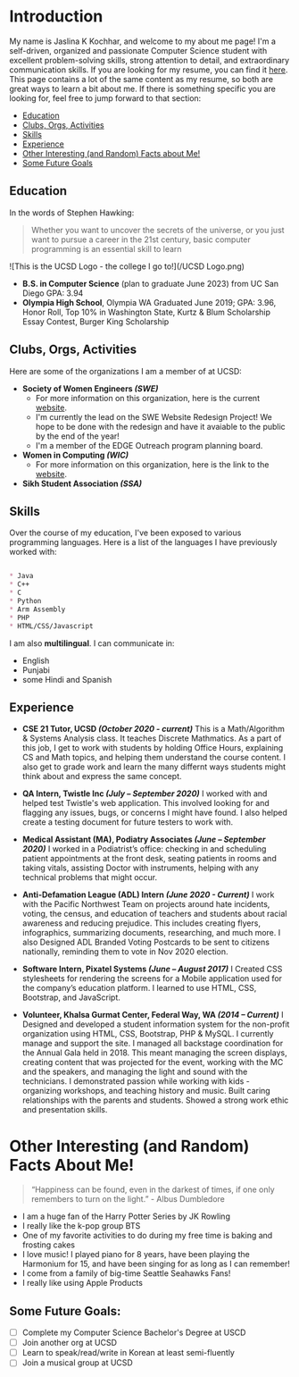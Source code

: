 
# Introduction

My name is Jaslina K Kochhar, and welcome to my about me page!
I'm a self-driven, organized and passionate Computer Science student with excellent problem-solving skills, strong attention to detail, and extraordinary communication skills.
If you are looking for my resume, you can find it [here](/JaslinaKochhar_CurrentResume.pdf). This page contains a lot of the same content as my resume, so both are great ways to learn a bit about me.
If there is something specific you are looking for, feel free to jump forward to that section:
- [Education](#education)
- [Clubs, Orgs, Activities](#clubs-orgs-activities)
- [Skills](#skills)
- [Experience](#experience)
- [Other Interesting (and Random) Facts about Me!](#other-interesting-and-random-facts-about-me)
- [Some Future Goals](#some-future-goals)


## Education

In the words of Stephen Hawking:

> Whether you want to uncover the secrets of the universe, or you just want to pursue a career in the 21st century, basic computer programming is an essential skill to learn

![This is the UCSD Logo - the college I go to!](/UCSD Logo.png)
* **B.S. in Computer Science** (plan to graduate June 2023) from UC San Diego
  GPA: 3.94
* **Olympia High School**, Olympia WA
  Graduated June 2019; GPA: 3.96, Honor Roll, Top 10% in Washington State, Kurtz & Blum Scholarship Essay Contest, Burger King Scholarship




## Clubs, Orgs, Activities

Here are some of the organizations I am a member of at UCSD:

* **Society of Women Engineers *(SWE)***
  - For more information on this organization, here is the current [website](https://swe.ucsd.edu/).
  - I'm currently the lead on the SWE Website Redesign Project! We hope to be done with the redesign and have it avaiable to the public by the end of the year!
  - I'm a member of the EDGE Outreach program planning board.
* **Women in Computing *(WIC)***
  - For more information on this organization, here is the link to the [website](https://wic.ucsd.edu/).
* **Sikh Student Association *(SSA)***



## Skills

Over the course of my education, I've been exposed to various programming languages. Here is a list of the languages I have previously worked with:

```markdown

* Java
* C++
* C
* Python
* Arm Assembly
* PHP
* HTML/CSS/Javascript

```


I am also **multilingual**. I can communicate in:

* English
* Punjabi
* some Hindi and Spanish




## Experience

- **CSE 21 Tutor, UCSD *(October 2020 - current)***
This is a Math/Algorithm & Systems Analysis class. It teaches Discrete Mathmatics.
As a part of this job, I get to work with students by holding Office Hours, explaining CS and Math topics, and helping them understand the course content. I also get to grade work and learn the many differnt ways students might think about and express the same concept.

- **QA Intern, Twistle Inc *(July – September 2020)***
I worked with and helped test Twistle's web application. This involved looking for and flagging any issues, bugs, or concerns I might have found. I also helped create a testing document for future testers to work with.

- **Medical Assistant (MA), Podiatry Associates *(June – September 2020)***
I worked in a Podiatrist’s office: checking in and scheduling patient appointments at the front desk, seating patients in rooms and taking vitals, assisting Doctor with instruments, helping with any technical problems that might occur.

- **Anti-Defamation League (ADL) Intern *(June 2020 - Current)***
I work with the Pacific Northwest Team on projects around hate incidents, voting, the census, and education of teachers and students about racial awareness and reducing prejudice. This includes creating flyers, infographics, summarizing documents, researching, and much more.
I also Designed ADL Branded Voting Postcards to be sent to citizens nationally, reminding them to vote in Nov 2020 election.

- **Software Intern, Pixatel Systems *(June – August 2017)***
I Created CSS stylesheets for rendering the screens for a Mobile application used for the company’s education platform. I learned to use HTML, CSS, Bootstrap, and JavaScript.

- **Volunteer, Khalsa Gurmat Center, Federal Way, WA *(2014 – Current)***
I Designed and developed a student information system for the non-profit organization using HTML, CSS, Bootstrap, PHP & MySQL. I currently manage and support the site.
I managed all backstage coordination for the Annual Gala held in 2018. This meant managing the screen displays, creating content that was projected for the event, working with the MC and the speakers, and managing the light and sound with the technicians.
I demonstrated passion while working with kids - organizing workshops, and teaching history and music. Built caring relationships with the parents and students. Showed a strong work ethic and presentation skills.


# Other Interesting (and Random) Facts About Me!

> “Happiness can be found, even in the darkest of times, if one only remembers to turn on the light.” - Albus Dumbledore

* I am a huge fan of the Harry Potter Series by JK Rowling
* I really like the k-pop group BTS
* One of my favorite activities to do during my free time is baking and frosting cakes
* I love music! I played piano for 8 years, have been playing the Harmonium for 15, and have been singing for as long as I can remember!
* I come from a family of big-time Seattle Seahawks Fans!
* I really like using Apple Products


## Some Future Goals:

- [ ] Complete my Computer Science Bachelor's Degree at USCD
- [ ] Join another org at UCSD
- [ ] Learn to speak/read/write in Korean at least semi-fluently
- [ ] Join a musical group at UCSD
